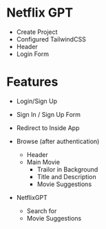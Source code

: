 # Netflix GPT

- Create Project
- Configured TailwindCSS
- Header
- Login Form

# Features

- Login/Sign Up
- Sign In / Sign Up Form
- Redirect to Inside App

- Browse (after authentication)
  - Header
  - Main Movie
    - Trailor in Background
    - Title and Description
    - Movie Suggestions
- NetflixGPT
  - Search for
  - Movie Suggestions
